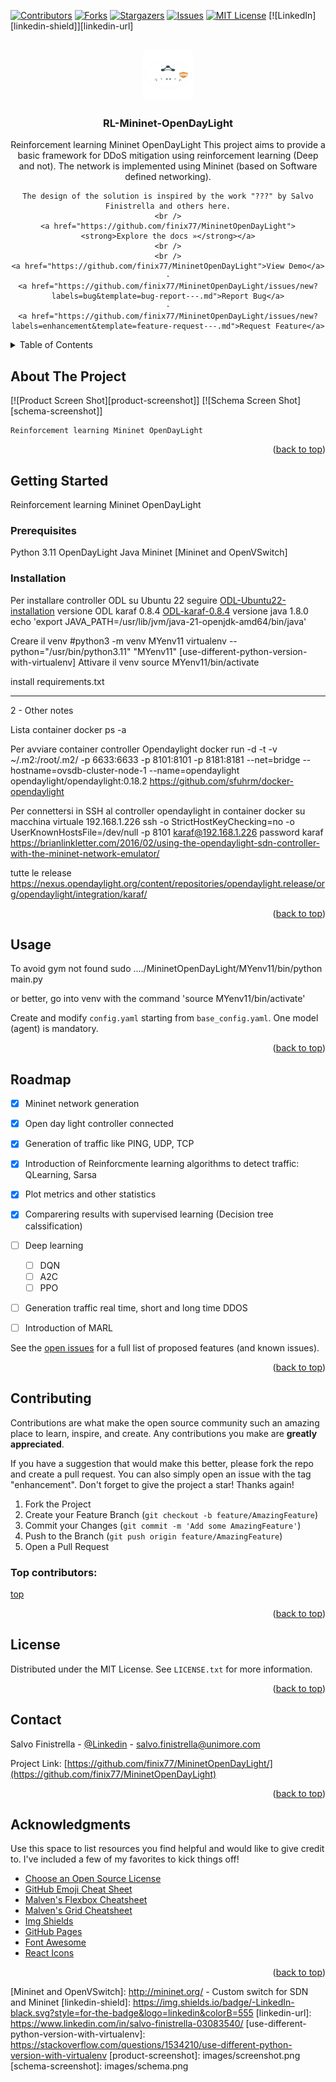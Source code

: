 <a id="readme-top"></a>
[![Contributors][contributors-shield]][contributors-url]
[![Forks][forks-shield]][forks-url]
[![Stargazers][stars-shield]][stars-url]
[![Issues][issues-shield]][issues-url]
[![MIT License][license-shield]][license-url]
[![LinkedIn][linkedin-shield]][linkedin-url]

<br />
<div align="center">
  <a href="https://github.com/finix77/MininetOpenDayLight">
    <img src="images/logo.png" alt="Logo" width="80" height="80">
  </a>

  <h3 align="center">RL-Mininet-OpenDayLight</h3>

  <p align="center">
    Reinforcement learning Mininet OpenDayLight
    This project aims to provide a basic framework for DDoS mitigation using reinforcement learning (Deep and not). The network is implemented using Mininet (based on Software defined networking).

    The design of the solution is inspired by the work "???" by Salvo Finistrella and others here.
    <br />
    <a href="https://github.com/finix77/MininetOpenDayLight"><strong>Explore the docs »</strong></a>
    <br />
    <br />
    <a href="https://github.com/finix77/MininetOpenDayLight">View Demo</a>
    ·
    <a href="https://github.com/finix77/MininetOpenDayLight/issues/new?labels=bug&template=bug-report---.md">Report Bug</a>
    ·
    <a href="https://github.com/finix77/MininetOpenDayLight/issues/new?labels=enhancement&template=feature-request---.md">Request Feature</a>
  </p>
</div>


<!-- TABLE OF CONTENTS -->
<details>
  <summary>Table of Contents</summary>
  <ol>
    <li>
      <a href="#about-the-project">About The Project</a>
      <ul>
        <li><a href="#built-with">Built With</a></li>
      </ul>
    </li>
    <li>
      <a href="#getting-started">Getting Started</a>
      <ul>
        <li><a href="#prerequisites">Prerequisites</a></li>
        <li><a href="#installation">Installation</a></li>
      </ul>
    </li>
    <li><a href="#usage">Usage</a></li>
    <li><a href="#roadmap">Roadmap</a></li>
    <li><a href="#contributing">Contributing</a></li>
    <li><a href="#license">License</a></li>
    <li><a href="#contact">Contact</a></li>
    <li><a href="#acknowledgments">Acknowledgments</a></li>
  </ol>
</details>

<!-- ABOUT THE PROJECT -->
## About The Project

[![Product Screen Shot][product-screenshot]]
[![Schema Screen Shot][schema-screenshot]]

    Reinforcement learning Mininet OpenDayLight

<p align="right">(<a href="#readme-top">back to top</a>)</p>

## Getting Started
  Reinforcement learning Mininet OpenDayLight

### Prerequisites
Python 3.11
OpenDayLight
Java
Mininet [Mininet and OpenVSwitch]

### Installation
Per installare controller ODL su Ubuntu 22 seguire [ODL-Ubuntu22-installation]
versione ODL karaf 0.8.4 [ODL-karaf-0.8.4]
versione java 1.8.0
echo 'export JAVA_PATH=/usr/lib/jvm/java-21-openjdk-amd64/bin/java' 

Creare il venv
#python3 -m venv MYenv11
virtualenv --python="/usr/bin/python3.11" "MYenv11"  [use-different-python-version-with-virtualenv]
Attivare il venv
source MYenv11/bin/activate

install requirements.txt

--------------------------------------------

2 - Other notes

Lista container
docker ps -a

Per avviare container controller Opendaylight
docker run -d -t -v ~/.m2:/root/.m2/ -p 6633:6633 -p 8101:8101 -p 8181:8181 --net=bridge --hostname=ovsdb-cluster-node-1 --name=opendaylight opendaylight/opendaylight:0.18.2
https://github.com/sfuhrm/docker-opendaylight

Per connettersi in SSH al controller opendaylight 
in container docker su macchina virtuale 192.168.1.226
ssh -o StrictHostKeyChecking=no -o UserKnownHostsFile=/dev/null -p 8101 karaf@192.168.1.226
password karaf
https://brianlinkletter.com/2016/02/using-the-opendaylight-sdn-controller-with-the-mininet-network-emulator/

tutte le release https://nexus.opendaylight.org/content/repositories/opendaylight.release/org/opendaylight/integration/karaf/

<p align="right">(<a href="#readme-top">back to top</a>)</p>

<!-- USAGE EXAMPLES -->
## Usage

To avoid gym not found 
sudo ..../MininetOpenDayLight/MYenv11/bin/python main.py

or better, go into venv with the command 'source MYenv11/bin/activate'


Create and modify `config.yaml` starting from `base_config.yaml`.
One model (agent) is mandatory.


<p align="right">(<a href="#readme-top">back to top</a>)</p>


<!-- ROADMAP -->
## Roadmap

- [x] Mininet network generation
- [x] Open day light controller connected
- [x] Generation of traffic like PING, UDP, TCP 
- [x] Introduction of Reinforcmente learning algorithms to detect traffic: QLearning, Sarsa 
- [x] Plot metrics and other statistics
- [x] Comparering results with supervised learning (Decision tree calssification)
- [ ] Deep learning
    - [ ] DQN
    - [ ] A2C
    - [ ] PPO
- [ ] Generation traffic real time, short and long time DDOS
- [ ] Introduction of MARL


See the [open issues](https://github.com/othneildrew/Best-README-Template/issues) for a full list of proposed features (and known issues).

<p align="right">(<a href="#readme-top">back to top</a>)</p>


<!-- CONTRIBUTING -->
## Contributing

Contributions are what make the open source community such an amazing place to learn, inspire, and create. Any contributions you make are **greatly appreciated**.

If you have a suggestion that would make this better, please fork the repo and create a pull request. You can also simply open an issue with the tag "enhancement".
Don't forget to give the project a star! Thanks again!

1. Fork the Project
2. Create your Feature Branch (`git checkout -b feature/AmazingFeature`)
3. Commit your Changes (`git commit -m 'Add some AmazingFeature'`)
4. Push to the Branch (`git push origin feature/AmazingFeature`)
5. Open a Pull Request


### Top contributors:

<a href="https://github.com/finix77/MininetOpenDayLight/graphs/contributors">
  top
</a>

<p align="right">(<a href="#readme-top">back to top</a>)</p>

<!-- LICENSE -->
## License

Distributed under the MIT License. See `LICENSE.txt` for more information.

<p align="right">(<a href="#readme-top">back to top</a>)</p>

<!-- CONTACT -->
## Contact

Salvo Finistrella - [@Linkedin](https://www.linkedin.com/in/salvo-finistrella-03083540) - salvo.finistrella@unimore.com

Project Link: [https://github.com/finix77/MininetOpenDayLight/](https://github.com/finix77/MininetOpenDayLight)

<p align="right">(<a href="#readme-top">back to top</a>)</p>


<!-- ACKNOWLEDGMENTS -->
## Acknowledgments

Use this space to list resources you find helpful and would like to give credit to. I've included a few of my favorites to kick things off!

* [Choose an Open Source License](https://choosealicense.com)
* [GitHub Emoji Cheat Sheet](https://www.webpagefx.com/tools/emoji-cheat-sheet)
* [Malven's Flexbox Cheatsheet](https://flexbox.malven.co/)
* [Malven's Grid Cheatsheet](https://grid.malven.co/)
* [Img Shields](https://shields.io)
* [GitHub Pages](https://pages.github.com)
* [Font Awesome](https://fontawesome.com)
* [React Icons](https://react-icons.github.io/react-icons/search)

<p align="right">(<a href="#readme-top">back to top</a>)</p>


[contributors-shield]: https://img.shields.io/github/contributors/othneildrew/Best-README-Template.svg?style=for-the-badge
[contributors-url]: https://github.com/finix77/MininetOpenDayLight//graphs/contributors
[forks-shield]: https://img.shields.io/github/forks/othneildrew/Best-README-Template.svg?style=for-the-badge
[forks-url]: https://github.com/finix77/MininetOpenDayLight/network/members
[stars-shield]: https://img.shields.io/github/stars/othneildrew/Best-README-Template.svg?style=for-the-badge
[stars-url]: https://github.com/finix77/MininetOpenDayLight/stargazers
[issues-shield]: https://img.shields.io/github/issues/othneildrew/Best-README-Template.svg?style=for-the-badge
[issues-url]: https://github.com/finix77/MininetOpenDayLight/issues
[license-shield]: https://img.shields.io/github/license/othneildrew/Best-README-Template.svg?style=for-the-badge
[license-url]: https://github.com/othneildrew/Best-README-Template/blob/master/LICENSE.txt
[ODL-karaf-0.8.4]: https://nexus.opendaylight.org/content/repositories/opendaylight.release/org/opendaylight/integration/karaf/0.8.4/karaf-0.8.4.zip
[ODL-Ubuntu22-installation]: https://john.soban.ski/install-opendaylight-ubuntu-lts-22-04.html
[Mininet and OpenVSwitch]: http://mininet.org/ - Custom switch for SDN and Mininet
[linkedin-shield]: https://img.shields.io/badge/-LinkedIn-black.svg?style=for-the-badge&logo=linkedin&colorB=555
[linkedin-url]: https://www.linkedin.com/in/salvo-finistrella-03083540/
[use-different-python-version-with-virtualenv]: https://stackoverflow.com/questions/1534210/use-different-python-version-with-virtualenv
[product-screenshot]: images/screenshot.png
[schema-screenshot]: images/schema.png
